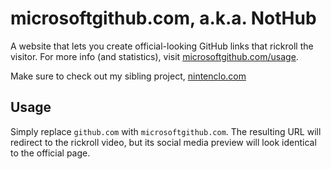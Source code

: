 # microsoftgithub.com, a.k.a. NotHub

A website that lets you create official-looking GitHub links that rickroll the visitor. For more info (and statistics), visit [microsoftgithub.com/usage](https://microsoftgithub.com/usage).

Make sure to check out my sibling project, [nintenclo.com](https://nintenclo.com/usage)

## Usage

Simply replace `github.com` with `microsoftgithub.com`. The resulting URL will redirect to the rickroll video, but its social media preview will look identical to the official page.
